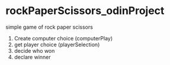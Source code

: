 # rockPaperScissors_odinProject
simple game of rock paper scissors

1. Create computer choice (computerPlay)
2. get player choice (playerSelection)
3. decide who won 
4. declare winner
